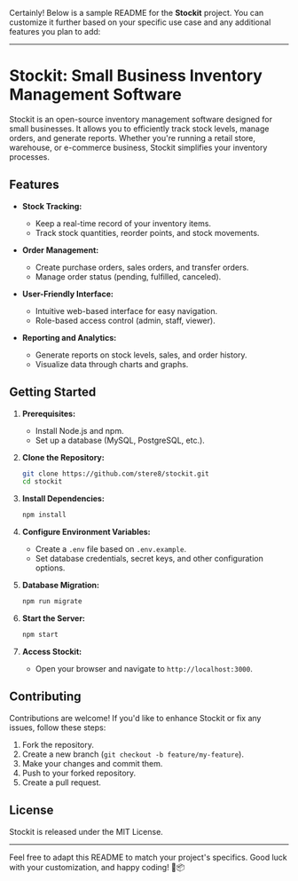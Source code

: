 Certainly! Below is a sample README for the **Stockit** project. You can customize it further based on your specific use case and any additional features you plan to add:

---

# Stockit: Small Business Inventory Management Software

Stockit is an open-source inventory management software designed for small businesses. It allows you to efficiently track stock levels, manage orders, and generate reports. Whether you're running a retail store, warehouse, or e-commerce business, Stockit simplifies your inventory processes.

## Features

- **Stock Tracking:**
  - Keep a real-time record of your inventory items.
  - Track stock quantities, reorder points, and stock movements.

- **Order Management:**
  - Create purchase orders, sales orders, and transfer orders.
  - Manage order status (pending, fulfilled, canceled).

- **User-Friendly Interface:**
  - Intuitive web-based interface for easy navigation.
  - Role-based access control (admin, staff, viewer).

- **Reporting and Analytics:**
  - Generate reports on stock levels, sales, and order history.
  - Visualize data through charts and graphs.

## Getting Started

1. **Prerequisites:**
   - Install Node.js and npm.
   - Set up a database (MySQL, PostgreSQL, etc.).

2. **Clone the Repository:**
   ```bash
   git clone https://github.com/stere8/stockit.git
   cd stockit
   ```

3. **Install Dependencies:**
   ```bash
   npm install
   ```

4. **Configure Environment Variables:**
   - Create a `.env` file based on `.env.example`.
   - Set database credentials, secret keys, and other configuration options.

5. **Database Migration:**
   ```bash
   npm run migrate
   ```

6. **Start the Server:**
   ```bash
   npm start
   ```

7. **Access Stockit:**
   - Open your browser and navigate to `http://localhost:3000`.

## Contributing

Contributions are welcome! If you'd like to enhance Stockit or fix any issues, follow these steps:

1. Fork the repository.
2. Create a new branch (`git checkout -b feature/my-feature`).
3. Make your changes and commit them.
4. Push to your forked repository.
5. Create a pull request.

## License

Stockit is released under the MIT License.

---

Feel free to adapt this README to match your project's specifics. Good luck with your customization, and happy coding! 🚀📦
